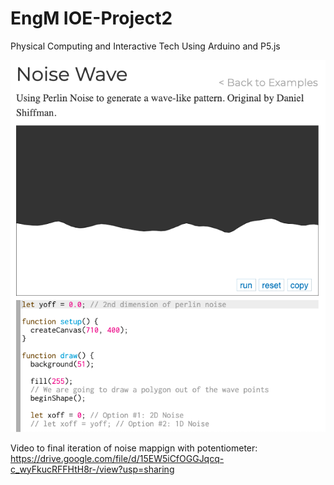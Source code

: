 # EngM IOE-Project2

Physical Computing and Interactive Tech
Using Arduino and P5.js

![Noise Map Reference](https://github.com/yoyomomo/IOE-Project2/blob/main/imgs/img1.png)

Video to final iteration of noise mappign with potentiometer:
https://drive.google.com/file/d/15EW5iCfOGGJqcq-c_wyFkucRFFHtH8r-/view?usp=sharing

